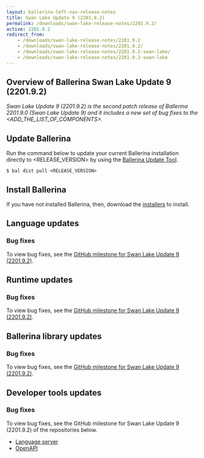 ```yaml
---
layout: ballerina-left-nav-release-notes
title: Swan Lake Update 9 (2201.9.2) 
permalink: /downloads/swan-lake-release-notes/2201.9.2/
active: 2201.9.2
redirect_from: 
    - /downloads/swan-lake-release-notes/2201.9.2
    - /downloads/swan-lake-release-notes/2201.9.2/
    - /downloads/swan-lake-release-notes/2201.9.2-swan-lake/
    - /downloads/swan-lake-release-notes/2201.9.2-swan-lake
---
```


## Overview of Ballerina Swan Lake Update 9 (2201.9.2)

<em>Swan Lake Update 9 (2201.9.2) is the second patch release of Ballerina 2201.9.0 (Swan Lake Update 9) and it includes a new set of bug fixes to the <ADD_THE_LIST_OF_COMPONENTS>.</em>

## Update Ballerina

Run the command below to update your current Ballerina installation directly to <RELEASE_VERSION> by using the [Ballerina Update Tool](/learn/update-tool/).

```
$ bal dist pull <RELEASE_VERSION>
```

## Install Ballerina

If you have not installed Ballerina, then, download the [installers](/downloads/#swanlake) to install.

<!-- ADD ONLY THE APPLICABLE SECTIONS FROM THE BELOW -->

## Language updates

### Bug fixes

To view bug fixes, see the [GitHub milestone for Swan Lake Update 9 (2201.9.2)](https://github.com/ballerina-platform/ballerina-lang/issues?q=is%3Aissue+label%3AType%2FBug+is%3Aclosed+milestone%3A<RELEASE_VERSION>).

## Runtime updates

### Bug fixes

To view bug fixes, see the [GitHub milestone for Swan Lake Update 9 (2201.9.2)](https://github.com/ballerina-platform/ballerina-lang/issues?q=is%3Aissue+milestone%3A<RELEASE_VERSION>+label%3ATeam%2FjBallerina+label%3AType%2FBug+is%3Aclosed).

## Ballerina library updates

### Bug fixes

To view bug fixes, see the [GitHub milestone for Swan Lake Update 9 (2201.9.2)](https://github.com/ballerina-platform/ballerina-standard-library/issues?q=is%3Aissue+label%3AType%2FBug+is%3Aclosed+milestone%3A<RELEASE_VERSION>).

## Developer tools updates

### Bug fixes

To view bug fixes, see the GitHub milestone for Swan Lake Update 9 (2201.9.2) of the repositories below.

- [Language server](https://github.com/ballerina-platform/ballerina-lang/issues?q=is%3Aissue+label%3ATeam%2FLanguageServer+milestone%3A<RELEASE_VERSION>+is%3Aclosed+label%3AType%2FBug+)
- [OpenAPI](https://github.com/ballerina-platform/openapi-tools/issues?q=is%3Aissue+label%3AType%2FBug+milestone%3A%22Swan+Lake+<RELEASE_VERSION>%22+is%3Aclosed)